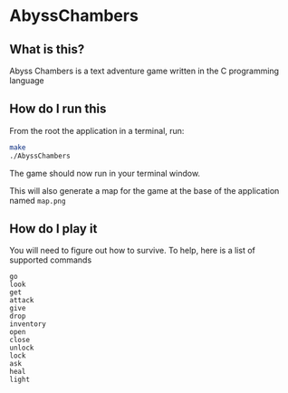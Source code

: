 # AbyssChambers

## What is this?

Abyss Chambers is a text adventure game written in the C programming language

## How do I run this

From the root the application in a terminal, run:
```bash
make
./AbyssChambers
```
The game should now run in your terminal window. 

This will also generate a map for the game at the base of the application named `map.png`

## How do I play it

You will need to figure out how to survive. To help, here is a list of supported commands

```
go
look
get
attack
give
drop
inventory
open
close
unlock
lock
ask
heal
light
```

